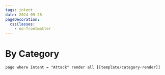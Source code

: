 ```yaml
---
tags: intent
date: 2024-09-28
pageDecoration:
  cssClasses:
    - no-frontmatter
---
```


# By Category
```query
page where Intent = "Attack" render all [[template/category-render]]
```


